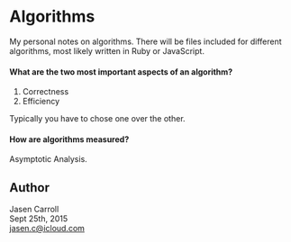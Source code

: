 # Algorithms

My personal notes on algorithms. There will be files included for different algorithms, most likely written in Ruby or JavaScript.

#### What are the two most important aspects of an algorithm?

1. Correctness
2. Efficiency

Typically you have to chose one over the other.

#### How are algorithms measured?

Asymptotic Analysis.


## Author
Jasen Carroll  
Sept 25th, 2015  
jasen.c@icloud.com